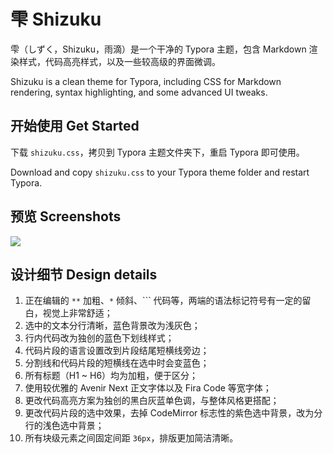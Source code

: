 # 雫 Shizuku

雫（しずく，Shizuku，雨滴）是一个干净的 Typora 主题，包含 Markdown 渲染样式，代码高亮样式，以及一些较高级的界面微调。

Shizuku is a clean theme for Typora, including CSS for Markdown rendering, syntax highlighting, and some advanced UI tweaks.

## 开始使用 Get Started

下载 `shizuku.css`，拷贝到 Typora 主题文件夹下，重启 Typora 即可使用。

Download and copy `shizuku.css` to your Typora theme folder and restart Typora.

## 预览 Screenshots

![](http://static.myseu.cn/2017-12-29-WX20171229-135011%402x%20copy.jpg)

## 设计细节 Design details

1. 正在编辑的 `**` 加粗、`*` 倾斜、`\`` 代码等，两端的语法标记符号有一定的留白，视觉上非常舒适；
2. 选中的文本分行清晰，蓝色背景改为浅灰色；
3. 行内代码改为独创的蓝色下划线样式；
4. 代码片段的语言设置改到片段结尾短横线旁边；
5. 分割线和代码片段的短横线在选中时会变蓝色；
6. 所有标题（H1 ~ H6）均为加粗，便于区分；
7. 使用较优雅的 Avenir Next 正文字体以及 Fira Code 等宽字体；
8. 更改代码高亮方案为独创的黑白灰蓝单色调，与整体风格更搭配；
9. 更改代码片段的选中效果，去掉 CodeMirror 标志性的紫色选中背景，改为分行的浅色选中背景；
10. 所有块级元素之间固定间距 `36px`，排版更加简洁清晰。
